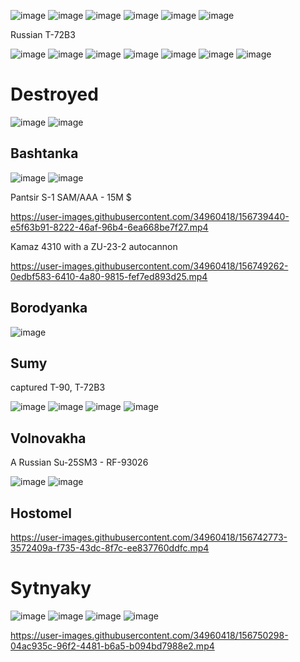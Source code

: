 ![image](https://user-images.githubusercontent.com/34960418/156738817-40f5b1ab-12cd-4f7e-b1ba-d6347f50292d.png)
![image](https://user-images.githubusercontent.com/34960418/156740721-e07da8e3-47d5-432d-8955-09eef543bfbb.png)
![image](https://user-images.githubusercontent.com/34960418/156741543-ef916598-29b2-476b-8a3b-07efae4e0d64.png)
![image](https://user-images.githubusercontent.com/34960418/156743560-4750f0b5-d01c-4d89-b66e-e174f0b6a613.png)
![image](https://user-images.githubusercontent.com/34960418/156749619-726a1d86-4de5-468e-b6bd-a94859c1adbe.png)
![image](https://user-images.githubusercontent.com/34960418/156750568-c7d70fca-ff34-42aa-a52c-1a32d8668667.png)



Russian T-72B3

![image](https://user-images.githubusercontent.com/34960418/156743316-62398861-2d0e-4b43-8f22-688b2dffc866.png)
![image](https://user-images.githubusercontent.com/34960418/156743332-d6ade155-c854-40de-ba13-7b6bf0781bb4.png)
![image](https://user-images.githubusercontent.com/34960418/156743935-71f563dc-e9c3-4ea7-85b7-a22d82b3dc58.png)
![image](https://user-images.githubusercontent.com/34960418/156743954-193cf495-0526-4ced-9836-decf6a06489d.png)
![image](https://user-images.githubusercontent.com/34960418/156743967-57776d1e-2d67-41d8-95cc-3ca52823c087.png)
![image](https://user-images.githubusercontent.com/34960418/156744006-3d9db688-1d4d-4261-8215-11ce0b892af0.png)
![image](https://user-images.githubusercontent.com/34960418/156744020-02106b38-cea3-40cc-bbf4-816e7436265c.png)



# Destroyed

![image](https://user-images.githubusercontent.com/34960418/156741183-44b9028a-da96-450f-95da-ec32ef09e942.png)
![image](https://user-images.githubusercontent.com/34960418/156743919-74cec99f-bf97-4e8d-b9a2-474d0ed39855.png)




## Bashtanka

![image](https://user-images.githubusercontent.com/34960418/156739667-8e081769-0bca-41c5-afa0-2d6b3a769897.png)
![image](https://user-images.githubusercontent.com/34960418/156753768-525b8ecc-62ef-4f31-bfc6-66053ece3c09.png)

Pantsir S-1 SAM/AAA - 15M $

https://user-images.githubusercontent.com/34960418/156739440-e5f63b91-8222-46af-96b4-6ea668be7f27.mp4

Kamaz 4310 with a ZU-23-2 autocannon

https://user-images.githubusercontent.com/34960418/156749262-0edbf583-6410-4a80-9815-fef7ed893d25.mp4





## Borodyanka

![image](https://user-images.githubusercontent.com/34960418/156745063-863136ce-bc82-4e0e-a0b5-5740cf9f4e10.png)





 ## Sumy
 
 captured T-90, T-72B3
 
 ![image](https://user-images.githubusercontent.com/34960418/156740976-d2286d58-00d9-4dff-a909-924958903dd4.png)
 ![image](https://user-images.githubusercontent.com/34960418/156741002-62db7853-9c9c-4ed4-b37c-aa8385194535.png)
 ![image](https://user-images.githubusercontent.com/34960418/156741035-38a13fac-1e1a-4d2d-99c8-55448ca0b290.png)
 ![image](https://user-images.githubusercontent.com/34960418/156741050-36833f3e-d713-4235-b3aa-143876729cd7.png)



## Volnovakha

A Russian Su-25SM3 - RF-93026

![image](https://user-images.githubusercontent.com/34960418/156742081-ccfd5e91-34b1-4236-9d2d-3c57e9e1e3d6.png)
![image](https://user-images.githubusercontent.com/34960418/156741857-93925787-fd7e-4ccb-8fe9-603d0653ea60.png)


## Hostomel

https://user-images.githubusercontent.com/34960418/156742773-3572409a-f735-43dc-8f7c-ee837760ddfc.mp4


# Sytnyaky

![image](https://user-images.githubusercontent.com/34960418/156750050-9d4dbc12-3964-438f-a2b5-bc6317c93d35.png)
![image](https://user-images.githubusercontent.com/34960418/156750066-e858db29-e744-4698-b2aa-f022b5db7345.png)
![image](https://user-images.githubusercontent.com/34960418/156750079-099f9109-7469-486e-856a-4b6cd8f06278.png)
![image](https://user-images.githubusercontent.com/34960418/156750092-64fd74c3-9d6d-4ef6-b391-7cf21eecb4b2.png)

https://user-images.githubusercontent.com/34960418/156750298-04ac935c-96f2-4481-b6a5-b094bd7988e2.mp4

